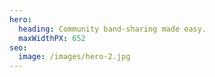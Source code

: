 ```yaml
---
hero:
  heading: Community band-sharing made easy.
  maxWidthPX: 652
seo:
  image: /images/hero-2.jpg
---
```

